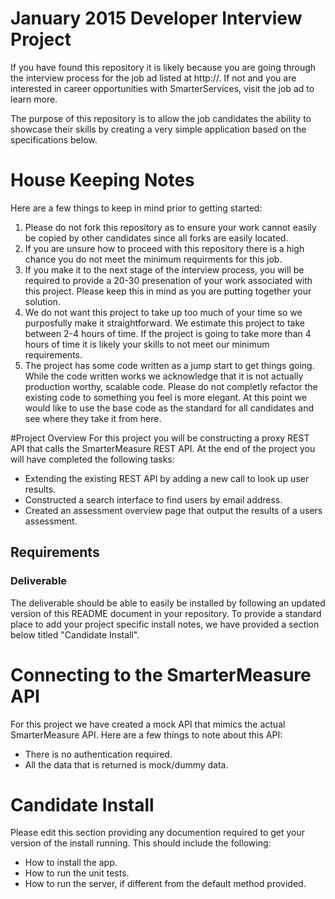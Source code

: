 # January 2015 Developer Interview Project

If you have found this repository it is likely because you are going through the interview process for the job ad listed at http://.  If not and you are interested in career opportunities with SmarterServices, visit the job ad to learn more.

The purpose of this repository is to allow the job candidates the ability to showcase their skills by creating a very simple application based on the specifications below.  

# House Keeping Notes
Here are a few things to keep in mind prior to getting started:

1. Please do not fork this repository as to ensure your work cannot easily be copied by other candidates since all forks are easily located.
2. If you are unsure how to proceed with this repository there is a high chance you do not meet the minimum requirments for this job.  
3. If you make it to the next stage of the interview process, you will be required to provide a 20-30 presenation of your work associated with this project.  Please keep this in mind as you are putting together your solution.
4. We do not want this project to take up too much of your time so we purposfully make it straightforward.  We estimate this project to take between 2-4 hours of time.  If the project is going to take more than 4 hours of time it is likely your skills to not meet our minimum requirements.  
5. The project has some code written as a jump start to get things going.  While the code written works we acknowledge that it is not actually production worthy, scalable code.  Please do not completly refactor the existing code to something you feel is more elegant.  At this point we would like to use the base code as the standard for all candidates and see where they take it from here.

#Project Overview
For this project you will be constructing a proxy REST API that calls the SmarterMeasure REST API.  At the end of the project you will have completed the following tasks:

* Extending the existing REST API by adding a new call to look up user results.
* Constructed a search interface to find users by email address.
* Created an assessment overview page that output the results of a users assessment.

## Requirements

### Deliverable
The deliverable should be able to easily be installed by following an updated version of this README document in your repository.  To provide a standard place to add your project specific install notes, we have provided a section below titled "Candidate Install".



# Connecting to the SmarterMeasure API
For this project we have created a mock API that mimics the actual SmarterMeasure API.  Here are a few things to note about this API:

* There is no authentication required.
* All the data that is returned is mock/dummy data.



# Candidate Install
Please edit this section providing any documention required to get your version of the install running.  This should include the following:

* How to install the app.
* How to run the unit tests.
* How to run the server, if different from the default method provided.
